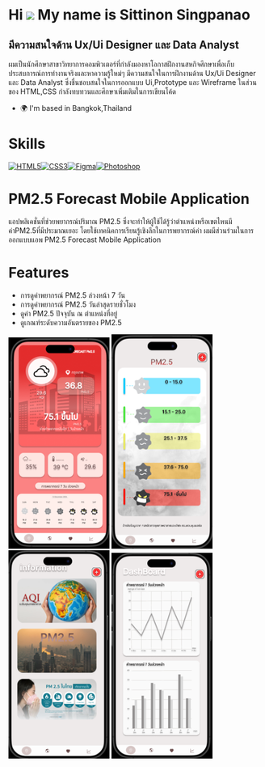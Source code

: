 Hi ![](https://user-images.githubusercontent.com/18350557/176309783-0785949b-9127-417c-8b55-ab5a4333674e.gif) My name is Sittinon Singpanao
===========================================================================================================================================

มีความสนใจด้าน Ux/Ui Designer และ Data Analyst
----------------------------------------------

ผมเป็นนักศึกษาสาขาวิทยาการคอมพิวเตอร์ที่กำลังมองหาโอกาสฝึกงานสหกิจศึกษาเพื่อเก็บประสบการณ์การทำงานจริงและหาความรู้ใหม่ๆ มีความสนใจในการฝึกงานด้าน Ux/Ui Designer และ Data Analyst ซึ่งชื่นชอบสนใจในการออกแบบ Ui,Prototype และ Wireframe ในส่วนของ HTML,CSS กำลังทบทวนและศึกษาเพิ่มเติมในการเขียนโค้ด

* 🌍  I'm based in Bangkok,Thailand

# Skills
<p align="left">
<a href="https://developer.mozilla.org/en-US/docs/Glossary/HTML5" target="_blank" rel="noreferrer"><img src="https://raw.githubusercontent.com/danielcranney/readme-generator/main/public/icons/skills/html5-colored.svg" alt="HTML5" title="HTML5" width="36" height="36" /></a><a href="https://www.w3.org/TR/CSS/#css" target="_blank" rel="noreferrer"><img src="https://raw.githubusercontent.com/danielcranney/readme-generator/main/public/icons/skills/css3-colored.svg" alt="CSS3" title="CSS3" width="36" height="36" /></a><a href="https://www.figma.com/" target="_blank" rel="noreferrer"><img src="https://raw.githubusercontent.com/danielcranney/readme-generator/main/public/icons/skills/figma-colored.svg" alt="Figma" title="Figma" width="36" height="36" /></a><a href="https://www.adobe.com/uk/products/photoshop.html" target="_blank" rel="noreferrer"><img src="https://raw.githubusercontent.com/danielcranney/readme-generator/main/public/icons/skills/photoshop-colored-dark.svg" alt="Photoshop" title="Photoshop" width="36" height="36" /></a>
</p>

# PM2.5 Forecast Mobile Application
แอปพลิเคชั่นที่ช่วยพยากรณ์ปริมาณ PM2.5 ซึ่งจะทำให้ผู้ใช้ได้รู้ว่าตำแหน่งหรือเขตไหนมีค่าPM2.5ที่มีประมาณเยอะ โดยใช้เทคนิคการเรียนรู้เชิงลึกในการพยากรณ์ค่า ผมมีส่วนร่วมในการออกแบบแอพ PM2.5 Forecast Mobile Application

# Features
* การดูค่าพยากรณ์ PM2.5 ล่วงหน้า 7 วัน
* การดูค่าพยากรณ์ PM2.5 วันล่าสุดรายชั่วโมง
* ดูค่า PM2.5 ปัจจุบัน ณ ตำแหน่งที่อยู่
* ดูเกณฑ์ระดับความอันตรายของ PM2.5
  
<img src="https://raw.githubusercontent.com/markmyy/markmyy/main/Home.png" width="200"/> <img src="https://raw.githubusercontent.com/markmyy/markmyy/main/Alert.png" width="200"/> <img src="https://raw.githubusercontent.com/markmyy/markmyy/main/Info.png" width="200"/> <img src="https://raw.githubusercontent.com/markmyy/markmyy/main/Dashboard.png" width="200"/>


